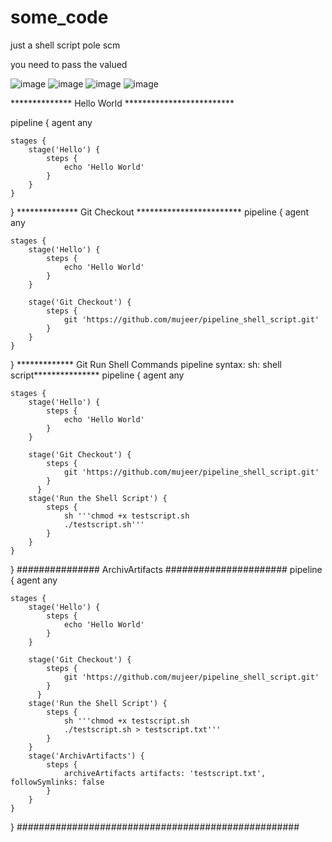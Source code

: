 # some_code
just a shell script pole scm

you need to pass the valued 

![image](https://user-images.githubusercontent.com/15226709/144150237-7760f49e-7459-4794-a922-bfb955563507.png)
![image](https://user-images.githubusercontent.com/15226709/144150306-a46ab1bc-9268-48fe-968b-2803c1b71f7c.png)
![image](https://user-images.githubusercontent.com/15226709/144150673-317c14f9-90ad-4271-bec1-0e0e3231a949.png)
![image](https://user-images.githubusercontent.com/15226709/144150917-7f4471b5-a80c-4267-9ea1-2ecb7a40702f.png)



************** Hello World *************************

pipeline {
    agent any

    stages {
        stage('Hello') {
            steps {
                echo 'Hello World'
            }
        }
    }
}
************** Git Checkout ************************
pipeline {
    agent any

    stages {
        stage('Hello') {
            steps {
                echo 'Hello World'
            } 
        }    
        
        stage('Git Checkout') {
            steps {
                git 'https://github.com/mujeer/pipeline_shell_script.git'
            }
        }
    }
}
************* Git Run Shell Commands pipeline syntax: sh: shell script***************
pipeline {
    agent any

    stages {
        stage('Hello') {
            steps {
                echo 'Hello World'
            } 
        }    
        
        stage('Git Checkout') {
            steps {
                git 'https://github.com/mujeer/pipeline_shell_script.git'
            }
          }
        stage('Run the Shell Script') {
            steps {
                sh '''chmod +x testscript.sh 
                ./testscript.sh'''
            }  
        }
    }
}
############### ArchivArtifacts ######################
pipeline {
    agent any

    stages {
        stage('Hello') {
            steps {
                echo 'Hello World'
            } 
        }    
        
        stage('Git Checkout') {
            steps {
                git 'https://github.com/mujeer/pipeline_shell_script.git'
            }
          }
        stage('Run the Shell Script') {
            steps {
                sh '''chmod +x testscript.sh 
                ./testscript.sh > testscript.txt'''
            }  
        }
        stage('ArchivArtifacts') {
            steps {
                archiveArtifacts artifacts: 'testscript.txt', followSymlinks: false
            }  
        }
    }
}
###################################################

